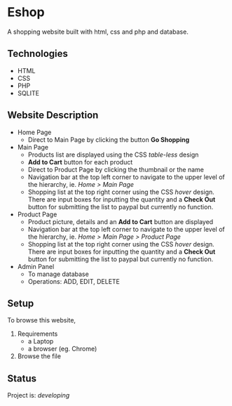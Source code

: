 # Eshop

A shopping website built with html, css and php and database.

## Technologies

- HTML
- CSS
- PHP
- SQLITE

## Website Description

- Home Page
	- Direct to Main Page by clicking the button **Go Shopping**
- Main Page
	- Products list are displayed using the CSS *table-less* design
	- **Add to Cart** button for each product
	- Direct to Product Page by clicking the thumbnail or the name
	- Navigation bar at the top left corner to navigate to the upper level of the hierarchy, ie. *Home > Main Page*
	- Shopping list at the top right corner using the CSS *hover* design. There are input boxes for inputting the quantity and a **Check Out** button for submitting the list to paypal but currently no function.
- Product Page
	- Product picture, details and an **Add to Cart** button are displayed
	- Navigation bar at the top left corner to navigate to the upper level of the hierarchy, ie. *Home > Main Page > Product Page*
	- Shopping list at the top right corner using the CSS *hover* design. There are input boxes for inputting the quantity and a **Check Out** button for submitting the list to paypal but currently no function.
- Admin Panel
	- To manage database 
	- Operations: ADD, EDIT, DELETE

## Setup

To browse this website,
1. Requirements
	- a Laptop
	- a browser (eg. Chrome)
2. Browse the file

## Status

Project is: *developing*
